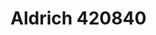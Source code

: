 <a name="material" />

# Aldrich 420840
<script type="application/ld+json">
  {
    "@context": "https://schema.org/",
    "@type": "ChemicalSubstance",
    "http://purl.org/dc/terms/conformsTo":
      {
        "@type": "CreativeWork",
        "@id": "https://bioschemas.org/profiles/ChemicalSubstance/0.4-RELEASE/"
      },
    "@id": "https://egonw.github.io/nanowiki/nanowiki368.html#material",
    "name": "Aldrich 420840",
    "sameAs: "http://127.0.0.1/mediawiki/index.php/Special:URIResolver/Aldrich_420840"
  }
</script>

